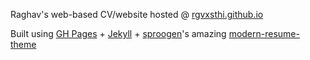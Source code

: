 Raghav's web-based CV/website hosted @ [rgvxsthi.github.io](rgvxsthi.github.io)

Built using [GH Pages](https://pages.github.com/) + [Jekyll](https://jekyllrb.com/) + [sproogen](https://github.com/sproogen)'s amazing [modern-resume-theme](https://github.com/sproogen/modern-resume-theme)

